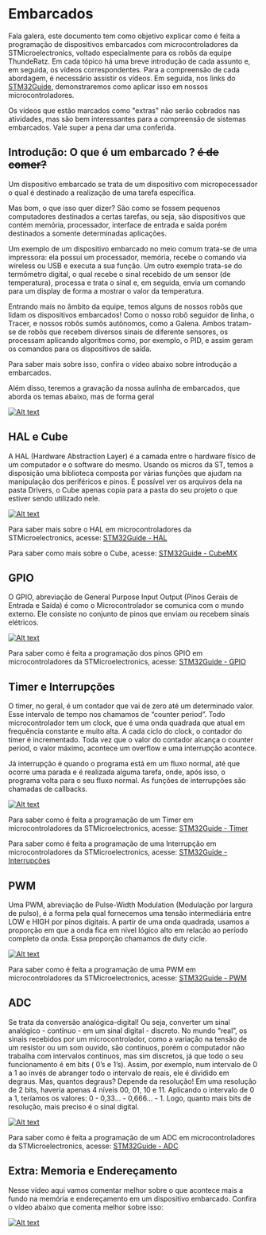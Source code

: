 # Embarcados

Fala galera, este documento tem como objetivo explicar como é feita a programação de dispositivos embarcados com microcontroladores da STMicroelectronics, voltado especialmente para os robôs da equipe ThundeRatz. Em cada tópico há uma breve introdução de cada assunto e, em seguida, os vídeos correspondentes. Para a compreensão de cada abordagem, é necessário assistir os vídeos. Em seguida, nos links do [STM32Guide](https://github.com/ThundeRatz/STM32Guide), demonstraremos como aplicar isso em nossos microcontroladores.

Os vídeos que estão marcados como "extras" não serão cobrados nas atividades, mas são bem interessantes para a compreensão de sistemas embarcados. Vale super a pena dar uma conferida.

## Introdução: O que é um embarcado ? ~~é de comer?~~

Um dispositivo embarcado se trata de um dispositivo com micropocessador o qual é destinado a realização de uma tarefa específica.

Mas bom, o que isso quer dizer? São como se fossem pequenos computadores destinados a certas tarefas, ou seja, são dispositivos que contém memória, processador, interface de entrada e saída porém destinados a somente determinadas aplicações.

Um exemplo de um dispositivo embarcado no meio comum trata-se de uma impressora: ela possui um processador, memória, recebe o comando via wireless ou USB e executa a sua função. Um outro exemplo trata-se do termômetro digital, o qual recebe o sinal recebido de um sensor (de temperatura), processa e trata o sinal e, em seguida, envia um comando para um display de forma a mostrar o valor da temperatura.

Entrando mais no âmbito da equipe, temos alguns de nossos robôs que lidam os dispositivos embarcados! Como o nosso robô seguidor de linha, o Tracer, e nossos robôs sumôs autônomos, como a Galena. Ambos tratam-se de robôs que recebem diversos sinais de diferente sensores, os processam aplicando algoritmos como, por exemplo, o PID, e assim geram os comandos para os dispositivos de saída.

Para saber mais sobre isso, confira o vídeo abaixo sobre introdução a embarcados.

Além disso, teremos a gravação da nossa aulinha de embarcados, que aborda os temas abaixo, mas de forma geral

[![Alt text](https://img.youtube.com/vi/kd728Egntjs/0.jpg)](https://www.youtube.com/watch?v=kd728Egntjs)

## HAL e Cube

A HAL (Hardware Abstraction Layer) é a camada entre o hardware físico de um computador e o software do mesmo. Usando os micros da ST, temos a disposição uma biblioteca composta por várias funções que ajudam na manipulação dos periféricos e pinos. É possível ver os arquivos dela na pasta Drivers, o Cube apenas copia para a pasta do seu projeto o que estiver sendo utilizado nele.

[![Alt text](https://img.youtube.com/vi/JOBCIYgiM1w/0.jpg)](https://www.youtube.com/watch?v=JOBCIYgiM1w)

Para saber mais sobre o HAL em microcontroladores da STMicroelectronics, acesse: [STM32Guide - HAL](https://github.com/ThundeRatz/STM32Guide#hal)

Para saber como mais sobre o Cube, acesse: [STM32Guide - CubeMX](https://github.com/ThundeRatz/STM32Guide#cube-mx)

## GPIO

O GPIO, abreviação de General Purpose Input Output (Pinos Gerais de Entrada e Saída) é como o Microcontrolador se comunica com o mundo externo. Ele consiste no conjunto de pinos que enviam ou recebem sinais elétricos.

[![Alt text](https://img.youtube.com/vi/PjPB32aGmoY/0.jpg)](https://www.youtube.com/watch?v=PjPB32aGmoY)

Para saber como é feita a programação dos pinos GPIO em microcontroladores da STMicroelectronics, acesse: [STM32Guide - GPIO](https://github.com/ThundeRatz/STM32Guide#gpio)

## Timer e Interrupções

O timer, no geral, é um contador que vai de zero até um determinado valor. Esse intervalo de tempo nos chamamos de “counter period”. Todo microcontrolador tem um clock, que é uma onda quadrada que atual em frequência constante e muito alta. A cada ciclo do clock, o contador do timer é incrementado.
Toda vez que o valor do contador alcança o counter period, o valor máximo, acontece um overflow e uma interrupção acontece.

Já interrupção é quando o programa está em um fluxo normal, até que ocorre uma parada e é realizada alguma tarefa, onde, após isso, o programa volta para o seu fluxo normal. As funções de interrupções são chamadas de callbacks.

[![Alt text](https://img.youtube.com/vi/flb2y5vqcBQ/0.jpg)](https://www.youtube.com/watch?v=flb2y5vqcBQ)

Para saber como é feita a programação de um Timer em microcontroladores da STMicroelectronics, acesse: [STM32Guide - Timer](https://github.com/ThundeRatz/STM32Guide#timers)

Para saber como é feita a programação de uma Interrupção em microcontroladores da STMicroelectronics, acesse: [STM32Guide - Interrupções](https://github.com/ThundeRatz/STM32Guide#interrup%C3%A7%C3%B5es)

## PWM

Uma PWM, abreviação de Pulse-Width Modulation (Modulação por largura de pulso), é a forma pela qual fornecemos uma tensão intermediária entre LOW e HIGH por pinos digitais. A partir de uma onda quadrada, usamos a proporção em que a onda fica em nível lógico alto em relacão ao período completo da onda. Essa proporção chamamos de duty cicle.

[![Alt text](https://img.youtube.com/vi/D-dqHjathTc/0.jpg)](https://www.youtube.com/watch?v=D-dqHjathTc)

Para saber como é feita a programação de uma PWM em microcontroladores da STMicroelectronics, acesse: [STM32Guide - PWM](https://github.com/ThundeRatz/STM32Guide#pwm)

## ADC

Se trata da conversão analógica-digital! Ou seja, converter um sinal analógico - contínuo - em um sinal digital - discreto.
No mundo “real”, os sinais recebidos por um microcontrolador, como a variação na tensão de um resistor ou um som ouvido, são contínuos, porém o computador não trabalha com intervalos contínuos, mas sim discretos, já que todo o seu funcionamento é em bits ( 0’s e 1’s). Assim, por exemplo, num intervalo de 0 a 1 ao invés de abranger todo o intervalo de reais, ele é dividido em degraus.
Mas, quantos degraus? Depende da resolução!
Em uma resolução de 2 bits, haveria apenas 4 níveis 00, 01, 10 e 11. Aplicando o intervalo de 0 a 1, teríamos os valores: 0 - 0,33... - 0,666… - 1.
Logo, quanto mais bits de resolução, mais preciso é o sinal digital.

[![Alt text](https://img.youtube.com/vi/_ktHBgMg5y0/0.jpg)](https://www.youtube.com/watch?v=_ktHBgMg5y0)

Para saber como é feita a programação de um ADC em microcontroladores da STMicroelectronics, acesse: [STM32Guide - ADC](https://github.com/ThundeRatz/STM32Guide#adc-e-dma)

## Extra: Memoria e Endereçamento

Nesse vídeo aqui vamos comentar melhor sobre o que acontece mais a fundo na memória e endereçamento em um dispositivo embarcado. Confira o vídeo abaixo que comenta melhor sobre isso:

[![Alt text](https://img.youtube.com/vi/L3oORp3hPLE/0.jpg)](https://www.youtube.com/watch?v=L3oORp3hPLE)
